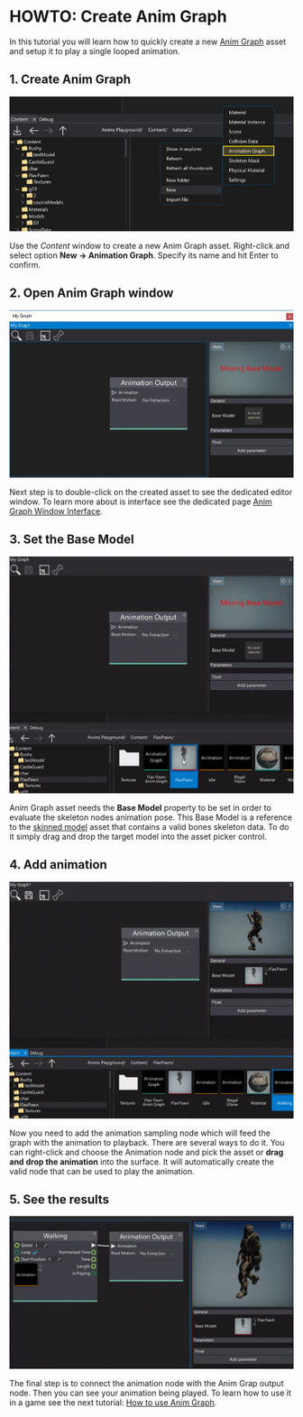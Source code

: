 # HOWTO: Create Anim Graph

In this tutorial you will learn how to quickly create a new [Anim Graph](../anim-graph/index.md) asset and setup it to play a single looped animation.

## 1. Create Anim Graph

![New Anim Graph](media/new-anim-graph.jpg)

Use the *Content* window to create a new Anim Graph asset. Right-click and select option **New -> Animation Graph**. Specify its name and hit Enter to confirm.

## 2. Open Anim Graph window

![Open Anim Graph Window](media/open-anim-graph.jpg)

Next step is to double-click on the created asset to see the dedicated editor window. To learn more about is interface see the dedicated page [Anim Graph Window Interface](../anim-graph/interface.md).

## 3. Set the Base Model

![Set Anim Graph Base Model](media/set-base-model.gif)

Anim Graph asset needs the **Base Model** property to be set in order to evaluate the skeleton nodes animation pose. This Base Model is a reference to the [skinned model](../skinned-model/index.md) asset that contains a valid bones skeleton data. To do it simply drag and drop the target model into the asset picker control.

## 4. Add animation

![Add Anim Graph](media/add-animation.gif)

Now you need to add the animation sampling node which will feed the graph with the animation to playback.
There are several ways to do it. You can right-click and choose the Animation node and pick the asset or **drag and drop the animation** into the surface. It will automatically create the valid node that can be used to play the animation.

## 5. See the results

![Anim Graph Playback](media/anim-walk-playback.gif)

The final step is to connect the animation node with the Anim Grap output node. Then you can see your animation being played. To learn how to use it in a game see the next tutorial: [How to use Anim Graph](use-anim-graph.md).







